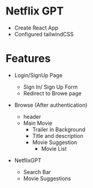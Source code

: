 # Netflix GPT

- Create React App
- Configured tailwindCSS


# Features

- Login/SignUp Page
  - Sign In/ Sign Up Form
  - Redirect to Browe page  

- Browse (After authentication)
   - header
   - Main Movie
      - Trailer in Background
      - Title and description 
      - Movie Suggestion 
         - Movie List

- NetflixGPT
  - Search Bar 
  - Movie Suggestions



